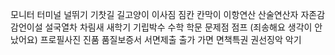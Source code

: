 모니터
터미널
널뛰기
기찻길
길고양이
이사짐
짐칸
칸막이
이항연산
산술연산자
자존감
감언이설
설국열차
차림새
새학기
기립박수
수학
학문
문제점
점프 (죄송해요 생각이 안났어요)
프로필사진
진품
품질보증서
서면제출
출가
가면
면책특권
권선징악
악기